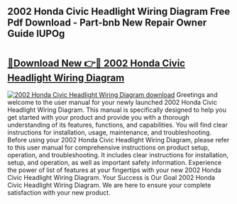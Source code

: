 ## 2002 Honda Civic Headlight Wiring Diagram Free Pdf Download - Part-bnb New Repair Owner Guide lUPOg

# <h2><a href="http://dfsol71.blite.top/?on=2002+Honda+Civic+Headlight+Wiring+Diagram">🔗Download New 👉🔴 2002 Honda Civic Headlight Wiring Diagram</a></h2>

[![2002 Honda Civic Headlight Wiring Diagram download](https://i.imgur.com/lujVjoI.png)](http://dfsol71.blite.top/?on=2002+Honda+Civic+Headlight+Wiring+Diagram)
Greetings and welcome to the user manual for your newly launched 2002 Honda Civic Headlight Wiring Diagram. This manual is specifically designed to help you get started with your product and provide you with a thorough understanding of its features, functions, and capabilities. You will find clear instructions for installation, usage, maintenance, and troubleshooting. Before using your 2002 Honda Civic Headlight Wiring Diagram, please refer to this user manual for comprehensive instructions on product setup, operation, and troubleshooting. It includes clear instructions for installation, setup, and operation, as well as important safety information. Experience the power of list of features at your fingertips with your new 2002 Honda Civic Headlight Wiring Diagram. Your Success is Our Goal 2002 Honda Civic Headlight Wiring Diagram. We are here to ensure your complete satisfaction with your new product.
